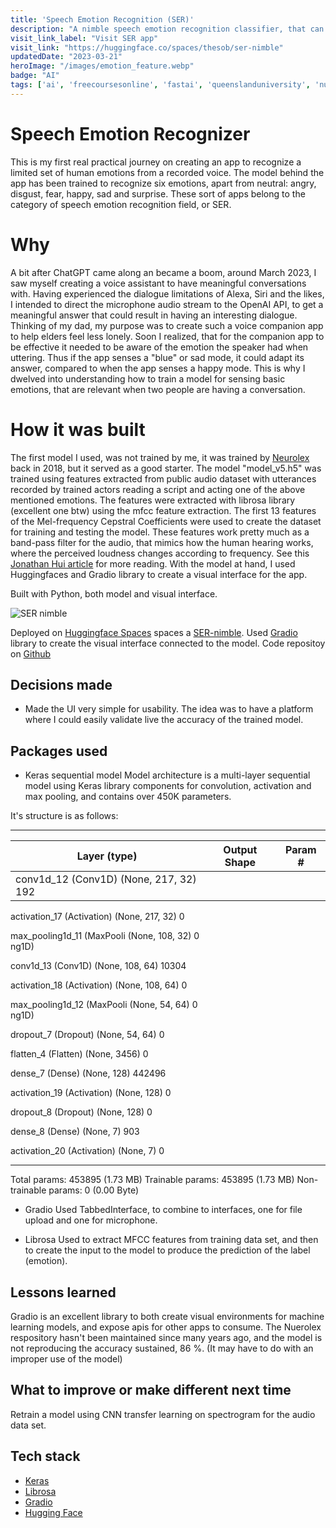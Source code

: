 ```yaml
---
title: 'Speech Emotion Recognition (SER)'
description: "A nimble speech emotion recognition classifier, that can recognize 6 emotions (angry, fear, disgust, happy, sad, surprise), apart from neutral."
visit_link_label: "Visit SER app"
visit_link: "https://huggingface.co/spaces/thesob/ser-nimble"
updatedDate: "2023-03-21"
heroImage: "/images/emotion_feature.webp"
badge: "AI"
tags: ['ai', 'freecoursesonline', 'fastai', 'queenslanduniversity', 'nuerolex','gradio', 'huggingface']
---
```

# Speech Emotion Recognizer
This is my first real practical journey on creating an app to recognize a limited set of human emotions from a recorded voice. The model behind the app has been trained to recognize six emotions, apart from neutral: angry, disgust, fear, happy, sad and surprise. These sort of apps belong to the category of speech emotion recognition field, or SER.

# Why
A bit after ChatGPT came along an became a boom, around March 2023, I saw myself creating a voice assistant to have meaningful conversations with. Having experienced the dialogue limitations of Alexa, Siri and the likes, I intended to direct the microphone audio stream to the OpenAI API, to get a meaningful answer that could result in having an interesting dialogue. Thinking of my dad, my purpose was to create such a voice companion app to help elders feel less lonely. Soon I realized, that for the companion app to be effective it needed to be aware of the emotion the speaker had when uttering. Thus if the app senses a "blue" or sad mode, it could adapt its answer, compared to when the app senses a happy mode. This is why I dwelved into understanding how to train a model for sensing basic emotions, that are relevant when two people are having a conversation.

# How it was built
The first model I used, was not trained by me, it was trained by [Neurolex](https://github.com/NeuroLexDiagnostics/train-emotions/blob/master/NeuroLex%20Demo%20Day.ipynb) back in 2018, but it served as a good starter. The model "model_v5.h5" was trained using features extracted from public audio dataset with utterances recorded by trained actors reading a script and acting one of the above mentioned emotions. The features were extracted with librosa library (excellent one btw) using the mfcc feature extraction. The first 13 features of the Mel-frequency Cepstral Coefficients were used to create the dataset for training and testing the model. These features work pretty much as a band-pass filter for the audio, that mimics how the human hearing works, where the perceived loudness changes according to frequency. See this [Jonathan Hui article](https://jonathan-hui.medium.com/speech-recognition-feature-extraction-mfcc-plp-5455f5a69dd9) for more reading.
With the model at hand, I used Huggingfaces and Gradio library to create a visual interface for the app.

Built with Python, both model and visual interface.

![SER nimble](/images/SER__Speech_Emotion_Recognition__Nimble_-_a_Hugging_Face_Space_by_thesob.png)

Deployed on [Huggingface Spaces](https://huggingface.co) spaces a [SER-nimble](https://huggingface.co/spaces/thesob/ser-nimble). Used [Gradio](https://huggingface.co/docs/hub/spaces-sdks-gradio) library to create the visual interface connected to the model.
Code repositoy on [Github](https://huggingface.co/spaces/thesob/ser-nimble)

## Decisions made
- Made the UI very simple for usability. The idea was to have a platform where I could easily validate live the accuracy of the trained model.

## Packages used
- Keras sequential model
Model architecture is a multi-layer sequential model using Keras library components for convolution, activation and max pooling, and contains over 450K parameters.

It's structure is as follows:
_________________________________________________________________
| Layer (type) | Output Shape | Param #  |
| ----------------------- | ----------------------- | -------- |
| conv1d_12 (Conv1D)          (None, 217, 32)           192       
                                                                 
 activation_17 (Activation)  (None, 217, 32)           0         
                                                                 
 max_pooling1d_11 (MaxPooli  (None, 108, 32)           0         
 ng1D)                                                           
                                                                 
 conv1d_13 (Conv1D)          (None, 108, 64)           10304     
                                                                 
 activation_18 (Activation)  (None, 108, 64)           0         
                                                                 
 max_pooling1d_12 (MaxPooli  (None, 54, 64)            0         
 ng1D)                                                           
                                                                 
 dropout_7 (Dropout)         (None, 54, 64)            0         
                                                                 
 flatten_4 (Flatten)         (None, 3456)              0         
                                                                 
 dense_7 (Dense)             (None, 128)               442496    
                                                                 
 activation_19 (Activation)  (None, 128)               0         
                                                                 
 dropout_8 (Dropout)         (None, 128)               0         
                                                                 
 dense_8 (Dense)             (None, 7)                 903       
                                                                 
 activation_20 (Activation)  (None, 7)                 0         
                                                                 
_________________________________________________________________
Total params: 453895 (1.73 MB)
Trainable params: 453895 (1.73 MB)
Non-trainable params: 0 (0.00 Byte)

- Gradio
Used TabbedInterface, to combine to interfaces, one for file upload and one for microphone.

- Librosa
Used to extract MFCC features from training data set, and then to create the input to the model to produce the prediction of the label (emotion).

## Lessons learned
Gradio is an excellent library to both create visual environments for machine learning models, and expose apis for other apps to consume.
The Nuerolex respository hasn't been maintained since many years ago, and the model is not reproducing the accuracy sustained, 86 %. (It may have to do with an improper use of the model)

## What to improve or make different next time
Retrain a model using CNN transfer learning on spectrogram for the audio data set.

## Tech stack
- [Keras](https://www.tensorflow.org/api_docs/python/tf/keras)
- [Librosa](https://librosa.org/doc/latest/index.html)
- [Gradio](https://www.gradio.app/)
- [Hugging Face](https://huggingface.co/spaces)